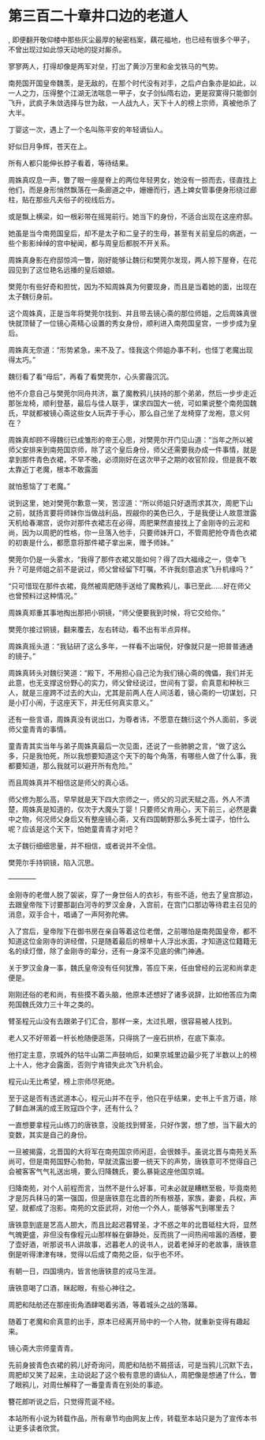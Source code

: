 # 第三百二十章井口边的老道人
,  即便翻开敬仰楼中那些灰尘最厚的秘密档案，藕花福地，也已经有很多个甲子，不曾出现过如此惊天动地的捉对厮杀。
   寥寥两人，打得却像是两军对垒，打出了黄沙万里和金戈铁马的气势。
   南苑国开国皇帝魏羡，是无敌的，在那个时代没有对手，之后卢白象亦是如此，以一人之力，压得整个江湖无法喘息一甲子，女子剑仙隋右边，更是寂寞得只能御剑飞升，武疯子朱敛选择与世为敌，一人战九人，天下十人的榜上宗师，真被他杀了大半。
   丁婴这一次，遇上了一个名叫陈平安的年轻谪仙人。
   好似日月争辉，苍天在上。
   所有人都只能伸长脖子看着，等待结果。
   周姝真叹息一声，瞥了眼一座屋脊上的两位年轻男女，她没有一掠而去，径直找上他们，而是身形悄然飘落在一条廊道之中，姗姗而行，遇上婢女管事便身形绕过廊柱，贴在那些凡夫俗子的视线后方。
   或是飘上横梁，如一根彩带在摇晃前行。她当下的身份，不适合出现在这座府邸。
   她虽是当今南苑国皇后，却不是太子和二皇子的生母，甚至有关前皇后的病逝，一些个影影绰绰的宫中秘闻，都与周皇后都脱不开关系。
   周姝真身影在府邸惊鸿一瞥，刚好能够让魏衍和樊莞尔发现，两人掠下屋脊，在花园见到了这位艳名远播的皇后娘娘。
   樊莞尔有些好奇和担忧，因为不知周姝真为何要现身，而且是当着她的面，出现在太子魏衍身前。
   这个周姝真，正是当年将樊莞尔找到、并且带去镜心斋的那位师姐，之后周姝真很快就顶替了一位镜心斋精心设置的秀女身份，顺利进入南苑国皇宫，一步步成为皇后。
   周姝真无奈道：“形势紧急，来不及了。怪我这个师姐办事不利，也怪丁老魔出现得太巧。”
   魏衍看了看“母后”，再看了看樊莞尔，心头雾霾沉沉。
   他不介意自己与樊莞尔同舟共济，赢了魔教鸦儿扶持的那个弟弟，然后一步步走近那张龙椅，顺利登基，最后与佳人联手，谋求四国大一统，可如果说整个南苑国魏氏，早就都被镜心斋这些女人玩弄于手心，那么自己坐了龙椅穿了龙袍，意义何在？
   周姝真却顾不得魏衍已成雏形的帝王心思，对樊莞尔开门见山道：“当年之所以被师父安排来到南苑国京师，除了这个皇后身份，师父还需要我办成一件事情，就是拿到那件青色衣裙，不早不晚，必须刚好在这次甲子之期的收官阶段，但是我不敢太靠近丁老魔，根本不敢露面
   就怕惹恼了丁老魔。”
   说到这里，她对樊莞尔歉意一笑，苦涩道：“所以师姐只好退而求其次，周肥下山之前，就扬言要将师妹你当做战利品，觊觎你的美色已久，于是我便让人故意泄露天机给春潮宫，说你对那件衣裙志在必得，周肥果然直接找上了金刚寺的云泥和尚，因为以周肥的性格，你一旦落入他手，只要师妹开口，不管周肥抢夺青色衣裙的初衷是什么，都愿意将那件裙子拿出来，赠予师妹。”
   樊莞尔仍是一头雾水，“我得了那件衣裙又能如何？得了四大福缘之一，侥幸飞升？可是师姐之前不是说过，师父曾经留下叮嘱，不许我刻意追求飞升机缘吗？”
   “只可惜现在那件衣裙，竟然被周肥随手送给了魔教鸦儿，事已至此……好在师父也曾预料过这种情况。”
   周姝真郑重其事地掏出那把小铜镜，“师父便要我到时候，将它交给你。”
   樊莞尔接过铜镜，翻来覆去，左右转动，看不出有半点异样。
   周姝真摇头道：“我钻研了这么多年，一样看不出端倪，好像就只是一把普普通通的镜子。”
   周姝真转头对魏衍笑道：“殿下，不用担心自己沦为我们镜心斋的傀儡，我们并无此意，也无支撑这份野心的实力，师父曾经说过，世间有丁婴，俞真意和种秋三人，就是三座跨不过去的大山，尤其是前两人在人间活着，镜心斋的一切谋划，只是小打小闹，于这座天下，并无任何真实意义。”
   还有一些言语，周姝真没有说出口，为尊者讳，不愿意在魏衍这个外人面前，多说师父童青青的事情。
   童青青其实当年与弟子周姝真最后一次见面，还说了一些肺腑之言，“做了这么多，只是我怕死，所以我想要知道这个天下的每个角落，有哪些人做了什么事，我都要知道，那么我就可以避开所有危险。”
   而且周姝真并不相信这是师父的真心话。
   师父修为那么高，早早就是天下四大宗师之一，师父的习武天赋之高，外人不清楚，周姝真是知道的，仅次于大魔头丁婴！只要师父肯用心，天下前三，必然是囊中之物，何况师父身后又有整座镜心斋，又有四国朝野那么多死士谍子，怕什么呢？应该是这个天下，怕她童青青才对吧？
   太子魏衍细细思量，并不相信，或者说并不全信。
   樊莞尔手持铜镜，陷入沉思。
   ————
   金刚寺的老僧人脱了袈裟，穿了一身世俗人的衣衫，有些不适，他去了皇宫那边，去跟皇帝陛下讨要那副白河寺的罗汉金身，入宫前，在宫门口那边等待君主召见的消息，双手合十，唱诵了一声阿弥陀佛。
   入了宫后，皇帝陛下在御书房在亲自等着这位老僧，之前哪怕是南苑国皇帝，都不知道这位金刚寺的讲经僧，只是随着最后的榜单十人浮出水面，才知道这位籍籍无名的续灯僧，除了金刚寺的辈分，还有一身深不见底的佛门神通。
   关于罗汉金身一事，魏氏皇帝没有任何犹豫，答应下来，任由曾经的云泥和尚拿走便是。
   刚刚还俗的老和尚，有些摸不着头脑，他原本还想好了诸多说辞，比如他答应为南苑国魏氏效力三十年之类的。
   臂圣程元山没有去跟弟子们汇合，那样一来，太过扎眼，很容易被人找到。
   老人又不好带着一杆长枪随便逛荡，只得挑了一座石拱桥，在底下乘凉。
   他打定主意，京城外的牯牛山第二声鼓响后，如果京城里边最少死了半数以上的榜上十人，他才会露面，否则宁肯错失此次飞升机会。
   程元山无比希望，榜上宗师尽死绝。
   至于这是否有违武道本心，程元山并不在乎，他只在乎结果，史书上千言万语，除了鲜血淋漓的成王败寇四个字，还有什么？
   一直想要拿程元山练刀的唐铁意，没能找到臂圣，只好作罢，想了想，当下最大的变数，其实是自己的身份。
   一旦被揭露，北晋国的大将军在南苑国京师闲逛，会很棘手。虽说北晋与南苑关系尚可，但是南苑国野心勃勃，早就流露出要一统天下的声势，唐铁意可不觉得自己会被客客气气礼送出境，要么归降魏氏，要么暴毙这座他国京城。
   归降南苑，对个人前程而言，当然不是什么好事，可未必就是糟糕至极，毕竟南苑才是厉兵秣马的第一强国，但是唐铁意在北晋的所有根基，家族，妻妾，兵权，声望，就都成了泡影。南苑的文臣武将，对他一个外人，能够客气到哪里去？
   唐铁意到底是艺高人胆大，而且比起迟暮臂圣，才不惑之年的北晋砥柱大将，显然气魄更盛，非但没有像程元山那样躲在僻静处，反而挑了一间热闹喧嚣的酒楼，要了壶好酒，听那说书人讲故事，迟暮老人的说书人，说着老掉牙的老故事，唐铁意倒是听得津津有味，觉得以后成了南苑之臣，似乎也不坏。
   有朝一日，四国境内，皆言他唐铁意的戎马生涯。
   唐铁意喝了口酒，眯起眼，有些心神往之。
   周肥和陆舫还在那座街角酒肆喝着劣酒，等着城头之战的落幕。
   随着丁老魔和俞真意的出手，原本已经离开局中的一个人物，就重新变得有趣起来。
   镜心斋大宗师童青青。
   先前身披青色衣裙的鸦儿好奇询问，周肥和陆舫不屑搭话，可是当鸦儿沉默下去，周肥却又笑了起来，主动说起了这个极有意思的谪仙人，周肥像是想通了什么，瞥了眼鸦儿，对周仕解释了一番童青青在别处的事迹。
   簪花郎听说之后，只觉得荒诞不经。
  本站所有小说为转载作品，所有章节均由网友上传，转载至本站只是为了宣传本书让更多读者欣赏。